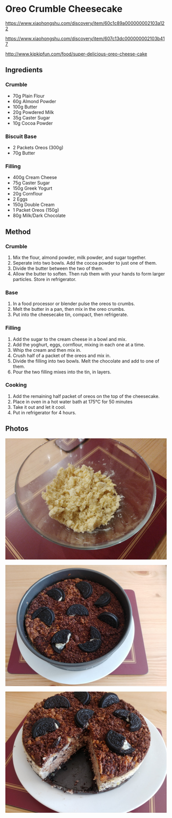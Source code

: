 # Oreo Crumble Cheesecake

https://www.xiaohongshu.com/discovery/item/60c1c89a000000002103a122

https://www.xiaohongshu.com/discovery/item/607c13dc000000002103b417

http://www.kipkipfun.com/food/super-delicious-oreo-cheese-cake


## Ingredients

### Crumble

- 70g Plain Flour
- 60g Almond Powder
- 100g Butter
- 20g Powdered Milk
- 35g Caster Sugar
- 10g Cocoa Powder

### Biscuit Base

- 2 Packets Oreos (300g)
- 70g Butter

### Filling

- 400g Cream Cheese
- 75g Caster Sugar
- 150g Greek Yogurt
- 20g Cornflour 
- 2 Eggs
- 150g Double Cream
- 1 Packet Oreos (150g)
- 80g Milk/Dark Chocolate

## Method

### Crumble

1. Mix the flour, almond powder, milk powder, and sugar together.
2. Seperate into two bowls. Add the cocoa powder to just one of them.
3. Divide the butter between the two of them.
4. Allow the butter to soften. Then rub them with your hands to form larger particles. Store in refrigerator.

### Base

1. In a food processor or blender pulse the oreos to crumbs.
2. Melt the butter in a pan, then mix in the oreo crumbs.
3. Put into the cheesecake tin, compact, then refrigerate.

### Filling

1. Add the sugar to the cream cheese in a bowl and mix.
2. Add the yoghurt, eggs, cornflour, mixing in each one at a time.
3. Whip the cream and then mix in.
4. Crush half of a packet of the oreos and mix in.
5. Divide the filling into two bowls. Melt the chocolate and add to one of them.
6. Pour the two filling mixes into the tin, in layers.

### Cooking

1. Add the remaining half packet of oreos on the top of the cheesecake.
2. Place in oven in a hot water bath at 175°C for 50 minutes
3. Take it out and let it cool.
4. Put in refrigerator for 4 hours.

## Photos

![Making the crumble](../images/oreo_crumble_cheesecake_1_compressed.jpg)

![](../images/oreo_crumble_cheesecake_2_compressed.jpg)

![](../images/oreo_crumble_cheesecake_3_compressed.jpg)
